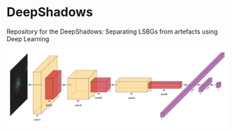 # DeepShadows
Repository for the DeepShadows: Separating LSBGs from artefacts using Deep Learning



![Architecture of DeepShadows](DeepShadows.png)
